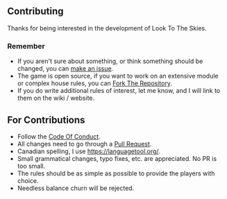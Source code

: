 ## Contributing
Thanks for being interested in the development of Look To The Skies. 

### Remember
* If you aren't sure about something, or think something should be changed, you can [make an issue](https://github.com/bombasticSlacks/LTTS/issues/new/choose).
* The game is open source, if you want to work on an extensive module or complex house rules, you can [Fork The Repository](https://github.com/bombasticSlacks/LTTS/fork).
* If you do write additional rules of interest, let me know, and I will link to them on the wiki / website.

## For Contributions
* Follow the [Code Of Conduct](https://github.com/bombasticSlacks/LTTS/blob/main/CODE_OF_CONDUCT).
* All changes need to go through a [Pull Request](https://github.com/bombasticSlacks/LTTS/compare).
* Canadian spelling, I use https://languagetool.org/.
* Small grammatical changes, typo fixes, etc. are appreciated. No PR is too small.
* The rules should be as simple as possible to provide the players with choice.
* Needless balance churn will be rejected.
